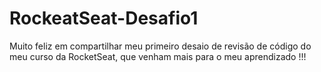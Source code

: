 # RockeatSeat-Desafio1

Muito feliz em compartilhar meu primeiro desaio de
revisão de código do meu curso da RocketSeat, que venham
mais para o meu aprendizado !!!
